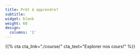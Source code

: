 ```yaml
---
title: Prêt à apprendre?
subtitle:
widget: blank
weight: 60
design:
  columns: '1'
---
```


{{% cta cta_link="./course/" cta_text="Explorer nos cours!" %}}
